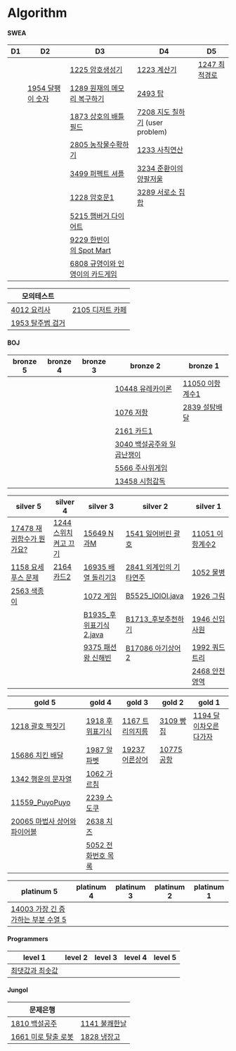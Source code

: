 # Algorithm

#### SWEA

| D1   | D2                                                           | D3                                                           | D4                                                           | D5                                                           |
| ---- | ------------------------------------------------------------ | ------------------------------------------------------------ | ------------------------------------------------------------ | ------------------------------------------------------------ |
|      |                                                              | <a href="https://github.com/dlguswjd0258/Algorithm/tree/main/SWEA/D3/S1225_암호생성기.java">1225 암호생성기</a> | <a href="https://github.com/dlguswjd0258/Algorithm/tree/main/SWEA/D4/S1223_계산기.java">1223 계산기</a> | <a href="https://github.com/dlguswjd0258/Algorithm/tree/main/SWEA/D5/S1247_최적경로.java">1247 최적경로</a> |
|      | <a href="https://github.com/dlguswjd0258/Algorithm/tree/main/SWEA/D2/S1954_달팽이숫자.java">1954 달팽이 숫자</a> | <a href="https://github.com/dlguswjd0258/Algorithm/tree/main/SWEA/D3/S1289_원재의메모리복구하기.java">1289 원재의 메모리 복구하기</a> | <a href="https://github.com/dlguswjd0258/Algorithm/tree/main/SWEA/D4/S2493_탑.java">2493 탑</a> |                                                              |
|      |                                                              | <a href="https://github.com/dlguswjd0258/Algorithm/tree/main/SWEA/D3/S1873_상호의배틀필드.java">1873 상호의 배틀필드</a> | <a href="https://github.com/dlguswjd0258/Algorithm/tree/main/SWEA/D4/S7208_지도칠하기.java">7208 지도 칠하기</a> (user problem) |                                                              |
|      |                                                              | <a href="https://github.com/dlguswjd0258/Algorithm/tree/main/SWEA/D3/S2805_농작물수확하기.java">2805 농작물수확하기</a> | <a href="https://github.com/dlguswjd0258/Algorithm/tree/main/SWEA/D4/S1233_사칙연산.java">1233 사칙연산</a> |                                                              |
|      |                                                              | <a href="https://github.com/dlguswjd0258/Algorithm/tree/main/SWEA/D3/S3499_퍼펙트셔플.java">3499 퍼펙트 셔플</a> | <a href="https://github.com/dlguswjd0258/Algorithm/tree/main/SWEA/D4/S3234_준환이의양팔저울.java">3234 준환이의 양팔저울</a> |                                                              |
|      |                                                              | <a href="https://github.com/dlguswjd0258/Algorithm/tree/main/SWEA/D3/S1228_암호문1.java">1228 암호문1</a> | <a href="https://github.com/dlguswjd0258/Algorithm/tree/main/SWEA/D4/S3289_서로소집합.java">3289 서로소 집합</a> |                                                              |
|      |                                                              | <a href="https://github.com/dlguswjd0258/Algorithm/tree/main/SWEA/D3/S5215_햄버거다이어트.java">5215 햄버거 다이어트</a> |                                                              |                                                              |
|      |                                                              | <a href="https://github.com/dlguswjd0258/Algorithm/tree/main/SWEA/D3/S9229_한빈이의SpotMart.java">9229 한빈이의 Spot Mart</a> |                                                              |                                                              |
|      |                                                              | <a href="https://github.com/dlguswjd0258/Algorithm/tree/main/SWEA/D3/S6808_규영이와인영이의카드게임.java">6808 규영이와 인영이의 카드게임</a> |                                                              |                                                              |

| 모의테스트                                                   |                                                              |
| ------------------------------------------------------------ | ------------------------------------------------------------ |
| <a href="https://github.com/dlguswjd0258/Algorithm/tree/main/SWEA/MockTest/S4012_요리사.java">4012 요리사</a> | <a href="https://github.com/dlguswjd0258/Algorithm/tree/main/SWEA/MockTest/S2105_디저트카페.java">2105 디저트 카페</a> |
| <a href="https://github.com/dlguswjd0258/Algorithm/tree/main/SWEA/MockTest/S1953_탈주범검거.java">1953 탈주범 검거</a> |                                                              |





#### BOJ

| bronze 5 | bronze 4 | bronze 3 | bronze 2                                                     | bronze 1                                                     |
| -------- | -------- | -------- | ------------------------------------------------------------ | ------------------------------------------------------------ |
|          |          |          | <a href="https://github.com/dlguswjd0258/Algorithm/tree/main/BOJ/bronze2/B10448_유레카이론.java">10448 유레카이론</a> | <a href="https://github.com/dlguswjd0258/Algorithm/tree/main/BOJ/bronze1/B11050_이항계수1.java">11050 이항계수1</a> |
|          |          |          | <a href="https://github.com/dlguswjd0258/Algorithm/tree/main/BOJ/bronze2/B1076_저항.java">1076 저항</a> | <a href="https://github.com/dlguswjd0258/Algorithm/tree/main/BOJ/bronze1/B2839_설탕배달.java">2839 설탕배달</a> |
|          |          |          | <a href="https://github.com/dlguswjd0258/Algorithm/tree/main/BOJ/bronze2/B2161_카드1.java">2161 카드1</a> |                                                              |
|          |          |          | <a href="https://github.com/dlguswjd0258/Algorithm/tree/main/BOJ/bronze2/B3040_백설공주와일곱난쟁이.java">3040 백설공주와 일곱난쟁이</a> |                                                              |
|          |          |          | <a href="https://github.com/dlguswjd0258/Algorithm/tree/main/BOJ/bronze2/B5566_주사위게임.java">5566 주사위게임</a> |                                                              |
|          |          |          | [13458 시험감독](BOJ/bronze2/B13458_시험감독.java)           |                                                              |

| silver 5                                                     | silver 4                                                     | silver 3                                                     | silver 2                                                     | silver 1                                                     |
| ------------------------------------------------------------ | ------------------------------------------------------------ | ------------------------------------------------------------ | ------------------------------------------------------------ | ------------------------------------------------------------ |
| <a href="https://github.com/dlguswjd0258/Algorithm/tree/main/BOJ/silver5/B17478_재귀함수가뭔가요.java">17478 재귀함수가 뭔가요?</a> | <a href="https://github.com/dlguswjd0258/Algorithm/tree/main/BOJ/silver4/B1244_스위치켜고끄기.java">1244 스위치 켜고 끄기</a> | <a href="https://github.com/dlguswjd0258/Algorithm/tree/main/BOJ/silver3/B15649_N과M.java">15649 N과M</a> | <a href="https://github.com/dlguswjd0258/Algorithm/tree/main/BOJ/silver2/B1541_잃어버린괄호.java">1541 잃어버린 괄호</a> | <a href="https://github.com/dlguswjd0258/Algorithm/tree/main/BOJ/silver1/B11051_이항계수2.java">11051 이항계수2</a> |
| <a href="https://github.com/dlguswjd0258/Algorithm/tree/main/BOJ/silver5/B1158_요세푸스문제.java">1158 요세푸스 문제</a> | <a href="https://github.com/dlguswjd0258/Algorithm/tree/main/BOJ/silver4/B2164_카드2.java">2164 카드2</a> | <a href="https://github.com/dlguswjd0258/Algorithm/tree/main/BOJ/silver3/B16935_배열돌리기3.java">16935 배열 돌리기3</a> | <a href="https://github.com/dlguswjd0258/Algorithm/tree/main/BOJ/silver2/B2841_외계인의기타연주.java">2841 외계인의 기타연주</a> | <a href="https://github.com/dlguswjd0258/Algorithm/tree/main/BOJ/silver1/B1052_물병.java">1052 물병</a> |
| <a href="https://github.com/dlguswjd0258/Algorithm/tree/main/BOJ/silver5/B2563_색종이.java">2563 색종이</a> |                                                              | <a href="https://github.com/dlguswjd0258/Algorithm/tree/main/BOJ/silver3/B1072_게임.java">1072 게임</a> | [B5525_IOIOI.java](BoJ/silver2/B5525_IOIOI.java)             | <a href="https://github.com/dlguswjd0258/Algorithm/tree/main/BOJ/silver1/B1926_그림.java">1926 그림</a> |
|                                                              |                                                              | <a href="https://github.com/dlguswjd0258/Algorithm/tree/main/BOJ/silver3/B1935_후위표기식2.java">B1935_후위표기식2.java</a> | [B1713_후보추천하기](BOJ/silver2/B1713_후보추천하기.java)    | <a href="https://github.com/dlguswjd0258/Algorithm/tree/main/BOJ/silver1/B1946_신입사원.java">1946 신입사원</a> |
|                                                              |                                                              | <a href="https://github.com/dlguswjd0258/Algorithm/tree/main/BOJ/silver3/B9375_패션왕신해빈.java">9375 패션왕 신해빈</a> | [B17086 아기상어2](BOJ/silver2/B17086_아기상어2.java)        | <a href="https://github.com/dlguswjd0258/Algorithm/tree/main/BOJ/silver1/B1992_쿼드트리.java">1992 쿼드트리</a> |
|                                                              |                                                              |                                                              |                                                              | [2468 안전 영역](BOJ/silver1/B2468_안전영역.java)            |

| gold 5                                                       | gold 4                                                       | gold 3                                                       | gold 2                                                       | gold 1                                                       |
| ------------------------------------------------------------ | ------------------------------------------------------------ | ------------------------------------------------------------ | ------------------------------------------------------------ | ------------------------------------------------------------ |
| <a href="https://github.com/dlguswjd0258/Algorithm/tree/main/BOJ/gold5/B1218_괄호짝짓기.java">1218 괄호 짝짓기</a> | <a href="https://github.com/dlguswjd0258/Algorithm/tree/main/BOJ/gold4/B1918_후위표기식.java">1918 후위표기식</a> | <a href="https://github.com/dlguswjd0258/Algorithm/tree/main/BOJ/gold3/B1167_트리의지름.java">1167 트리의지름</a> | <a href="https://github.com/dlguswjd0258/Algorithm/tree/main/BOJ/gold2/B3109_빵집.java">3109 빵집</a> | <a href="https://github.com/dlguswjd0258/Algorithm/tree/main/BOJ/gold1/B1194_달이차오른다가자.java">1194 달이차오른다가자</a> |
| <a href="https://github.com/dlguswjd0258/Algorithm/tree/main/BOJ/gold5/B15686_치킨배달.java">15686 치킨 배달</a> | <a href="https://github.com/dlguswjd0258/Algorithm/tree/main/BOJ/gold4/B1987_알파벳.java">1987 알파벳</a> | [19237 어른상어](BOJ/gold3/B19237_어른상어.java)             | <a href="https://github.com/dlguswjd0258/Algorithm/tree/main/BOJ/gold2/B10775_공항.java">10775 공항</a> |                                                              |
| <a href="https://github.com/dlguswjd0258/Algorithm/tree/main/BOJ/gold5/B1342_행운의문자열.java">1342 행운의 문자열</a> | <a href="https://github.com/dlguswjd0258/Algorithm/tree/main/BOJ/gold4/B1062_가르침.java">1062 가르침</a> |                                                              |                                                              |                                                              |
| [11559_PuyoPuyo](BOJ/gold5/B11559_PuyoPuyo.java)             | <a href="https://github.com/dlguswjd0258/Algorithm/tree/main/BOJ/gold4/B2239_스도쿠.java">2239 스도쿠</a> |                                                              |                                                              |                                                              |
| [20065 마법사 상어와 파이어볼](BOJ/gold5/B20065_마법사상어와파이어볼.java) | [2638 치즈](BOJ/gold4/B2638_치즈.java)                       |                                                              |                                                              |                                                              |
|                                                              | [5052 전화번호 목록](BOJ/gold4/B5052_전화번호목록.java)      |                                                              |                                                              |                                                              |



| platinum 5                                                   | platinum 4 | platinum 3 | platinum 2 | platinum 1 |
| ------------------------------------------------------------ | ---------- | ---------- | ---------- | ---------- |
| <a href="https://github.com/dlguswjd0258/Algorithm/tree/main/BOJ/platinum5/B14003_가장긴증가하는부분수열5.java">14003 가장 긴 증가하는 부분 수열 5</a> |            |            |            |            |



#### Programmers

| level 1                                                      | level 2 | level 3 | level 4 | level 5 |
| ------------------------------------------------------------ | ------- | ------- | ------- | ------- |
| <a href="https://github.com/dlguswjd0258/Algorithm/tree/main/Programmers/level2/P12939_최댓값과최솟값.java">최댓값과 최솟값</a> |         |         |         |         |





#### Jungol

| 문제은행                                                     |                                                              |
| ------------------------------------------------------------ | ------------------------------------------------------------ |
| <a href="https://github.com/dlguswjd0258/Algorithm/tree/main/Jungol/J1810_백설공주.java">1810 백설공주</a> | <a href="https://github.com/dlguswjd0258/Algorithm/tree/main/Jungol/J1141_불쾌한날.java">1141 불쾌한날</a> |
| <a href="https://github.com/dlguswjd0258/Algorithm/tree/main/Jungol/J1661_미로탈출로봇.java">1661 미로 탈출 로봇</a> | <a href="https://github.com/dlguswjd0258/Algorithm/tree/main/Jungol/J1828_냉장고.java">1828 냉장고</a> |



